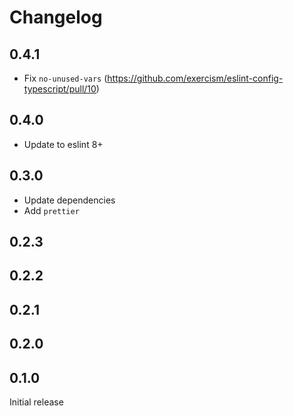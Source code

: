 # Changelog

## 0.4.1

- Fix `no-unused-vars` (<https://github.com/exercism/eslint-config-typescript/pull/10>)

## 0.4.0

- Update to eslint 8+

## 0.3.0

- Update dependencies
- Add `prettier`

## 0.2.3

## 0.2.2

## 0.2.1

## 0.2.0

## 0.1.0

Initial release

